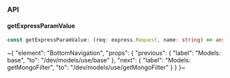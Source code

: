

### API

#### getExpressParamValue

```ts
const getExpressParamValue: (req: express.Request, name: string) => any | undefined;
```


~{
  "element": "BottomNavigation",
  "props": {
    "previous": {
      "label": "Models: base",
      "to": "/dev/models/use/base"
    },
    "next": {
      "label": "Models: getMongoFilter",
      "to": "/dev/models/use/getMongoFilter"
    }
  }
}~
